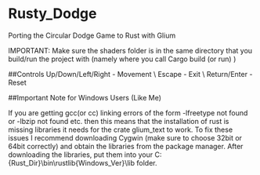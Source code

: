 # Rusty_Dodge
Porting the Circular Dodge Game to Rust with Glium

IMPORTANT: Make sure the shaders folder is in the same directory that you build/run the project with (namely where you call Cargo build (or run) )

##Controls
Up/Down/Left/Right - Movement \\
Escape - Exit \\
Return/Enter - Reset

##Important Note for Windows Users (Like Me)

If you are getting gcc(or cc) linking errors of the form -lfreetype not found or -lbzip not found etc. then this means that the installation of rust is missing libraries it needs for the crate glium_text to work. To fix these issues I recommend downloading Cygwin (make sure to choose 32bit or 64bit correctly) and obtain the libraries from the package manager. After downloading the libraries, put them into your C:\{Rust_Dir}\bin\rustlib\{Windows_Ver}\lib folder.
